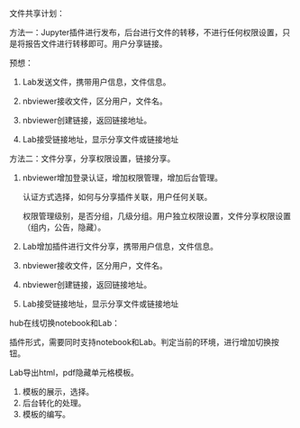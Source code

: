 文件共享计划：

方法一：Jupyter插件进行发布，后台进行文件的转移，不进行任何权限设置，只是将报告文件进行转移即可。用户分享链接。

预想：

1. Lab发送文件，携带用户信息，文件信息。

2. nbviewer接收文件，区分用户，文件名。
3. nbviewer创建链接，返回链接地址。

4. Lab接受链接地址，显示分享文件或链接地址

方法二：文件分享，分享权限设置，链接分享。

1. nbviewer增加登录认证，增加权限管理，增加后台管理。

   认证方式选择，如何与分享插件关联，用户任何关联。

   权限管理级别，是否分组，几级分组。用户独立权限设置，文件分享权限设置（组内，公告，隐藏）。

2. Lab增加插件进行文件分享，携带用户信息，文件信息。

3. nbviewer接收文件，区分用户，文件名。

4. nbviewer创建链接，返回链接地址。

5. Lab接受链接地址，显示分享文件或链接地址



hub在线切换notebook和Lab：

插件形式，需要同时支持notebook和Lab。判定当前的环境，进行增加切换按钮。



Lab导出html，pdf隐藏单元格模板。

1. 模板的展示，选择。
2. 后台转化的处理。
3. 模板的编写。



